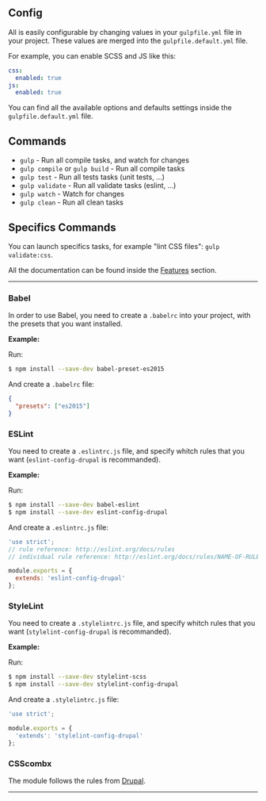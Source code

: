 ## Config

All is easily configurable by changing values in your `gulpfile.yml` file in your project. These values are merged into the `gulpfile.default.yml` file.

For example, you can enable SCSS and JS like this:
```yml
css:
  enabled: true
js:
  enabled: true
```

You can find all the available options and defaults settings inside the `gulpfile.default.yml` file.


## Commands

- `gulp` - Run all compile tasks, and watch for changes
- `gulp compile` or `gulp build` - Run all compile tasks
- `gulp test` - Run all tests tasks (unit tests, ...)
- `gulp validate` - Run all validate tasks (eslint, ...)
- `gulp watch` - Watch for changes
- `gulp clean` - Run all clean tasks

## Specifics Commands

You can launch specifics tasks, for example "lint CSS files": `gulp validate:css`.

All the documentation can be found inside the [Features](features/css.md) section.

---

### Babel

In order to use Babel, you need to create a `.babelrc` into your project, with the presets that you want installed.

**Example:**

Run:
```bash
$ npm install --save-dev babel-preset-es2015
```
And create a `.babelrc` file:
```json
{
  "presets": ["es2015"]
}
```

### ESLint

You need to create a `.eslintrc.js` file, and specify whitch rules that you want (`eslint-config-drupal` is recommanded).

**Example:**

Run:
```bash
$ npm install --save-dev babel-eslint
$ npm install --save-dev eslint-config-drupal
```
And create a `.eslintrc.js` file:
```javascript
'use strict';
// rule reference: http://eslint.org/docs/rules
// individual rule reference: http://eslint.org/docs/rules/NAME-OF-RULE

module.exports = {
  extends: 'eslint-config-drupal'
};
```

### StyleLint

You need to create a `.stylelintrc.js` file, and specify whitch rules that you want (`stylelint-config-drupal` is recommanded).

**Example:**

Run:
```bash
$ npm install --save-dev stylelint-scss
$ npm install --save-dev stylelint-config-drupal
```
And create a `.stylelintrc.js` file:
```javascript
'use strict';

module.exports = {
  'extends': 'stylelint-config-drupal'
};
```

### CSScombx

The module follows the rules from [Drupal](https://www.drupal.org/docs/develop/standards/css/csscomb-settings-for-drupal-css-formatting-and-sort-tool).

---
